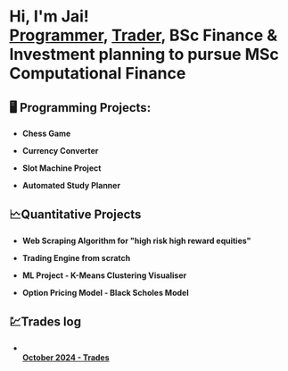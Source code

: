 <h1>Hi, I'm Jai! <br/><a href="https://github.com/JJ194">Programmer</a>, <a href="https://www.linkedin.com/in/jai-o-grady-724ba3245/">Trader</a>, BSc Finance & Investment planning to pursue MSc Computational Finance

<h2>🖥️ Programming Projects:</h2>

- <b>Chess Game </b>

- <b>Currency Converter</b>

- <b>Slot Machine Project</b>

- <b>Automated Study Planner </b>

<h2>🗠Quantitative Projects</h2>

- <b>Web Scraping Algorithm for "high risk high reward equities" </b>

- <b>Trading Engine from scratch</b>

- <b>ML Project - K-Means Clustering Visualiser </b>

- <b>Option Pricing Model - Black Scholes Model</b>

<h2>💹Trades log</h2>

- <b> <br/><a href="https://imgur.com/a/09-10-2024-3-45-1-account-risk-BKFoBgu">October 2024 - Trades</a>
